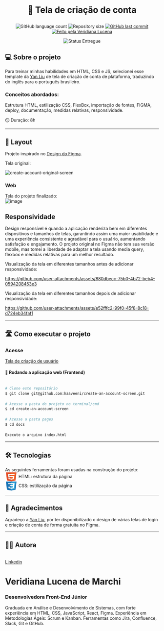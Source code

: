 # <p align="center"> 👤 Tela de criação de conta</p>

<p align="center">
  <img alt="GitHub language count" src="https://img.shields.io/github/languages/count/haaveeni/nlw-pocket-js-iniciante?color=brightgreen">

  <img alt="Repository size" src="https://img.shields.io/github/repo-size/haaveeni%2Fnlw-pocket-js-iniciante?color=brightgreen">
  
  <a href="https://github.com/haaveeni/nlw-pocket-js-iniciante/commits/main">
    <img alt="GitHub last commit" src="https://img.shields.io/github/last-commit/haaveeni/nlw-pocket-js-iniciante?color=brightgreen">
  </a>
  
   <a href="">
    <img alt="Feito pela Veridiana Lucena" src="https://img.shields.io/badge/feito%20por%20-Veridiana-brightgreen">
   </a>

<p align="center">
	<img alt="Status Entregue" src="https://img.shields.io/badge/STATUS-%20ENTREGUE-brightgreen">
<!-- 	<img alt="Status Concluído" src="https://img.shields.io/badge/STATUS-CONCLU%C3%8DDO-brightgreen"> -->
</p>

## 💻 Sobre o projeto

Para treinar minhas habilidades em HTML, CSS e JS, selecionei esse template da <a href="https://x.com/abbpandalyn">Yan Liu</a> de tela de criação de conta de plataforma, traduzindo do inglês para o português brasileiro. 

### Conceitos abordados: 
Estrutura HTML, estilização CSS, FlexBox, importação de fontes, FIGMA, deploy, documentação, medidas relativas, responsividade.

⏲️ Duração: 8h

---

## 🎨 Layout

Projeto inspirado no <a href="https://www.figma.com/design/acH0sgIl36QOIVhcXZPLFj/50-Web-Sign-up%2Flog-in-designs-(Community)?node-id=17-1192&m=dev">Design do Figma</a>.

Tela original:

![create-account-original-screen](https://github.com/user-attachments/assets/7104443b-69f9-4efa-bad9-a04e7fdd87d5)


### Web
Tela do projeto finalizado:<br/>
<img width="670" alt="image" src="https://github.com/user-attachments/assets/f3b1c3ed-03c9-444b-bf9e-19572b9acb22">

## Responsividade
Design responsível é quando a aplicação renderiza bem em diferentes dispositivos e tamanhos de telas, garantindo assim uma maior usabilidade e uma experiência consistente e agradável para o usuário, aumentando satisfação e engajamento.
O projeto original no Figma não tem sua versão mobile, mas tomei a liberdade de adaptar a tela usando media query, flexbox e medidas relativas para um melhor resultado.

Visualização da tela em diferentes tamanhos antes de adicionar responsividade:<br/>

https://github.com/user-attachments/assets/880dbecc-75b0-4b72-beb4-0594208453e3

Visualização da tela em diferentes tamanhos depois de adicionar responsividade:

https://github.com/user-attachments/assets/e52fffc2-99f0-45f8-8c18-d724eb34faf1

---

## 🛣️ Como executar o projeto

### Acesse
<a href="https://haaveeni.github.io/create-an-account-screen/">Tela de criação de usuário</a>

#### 🧭 Rodando a aplicação web (Frontend)

```bash

# Clone este repositório
$ git clone git@github.com:haaveeni/create-an-account-screen.git

# Acesse a pasta do projeto no terminal/cmd
$ cd create-an-account-screen

# Acesse a pasta pages
$ cd docs

Execute o arquivo index.html

```

---

## 🛠 Tecnologias

As seguintes ferramentas foram usadas na construção do projeto:<br/>
<a href = "https://developer.mozilla.org/en-US/docs/Web/HTML"><img align="center" alt="HTML" height="30" width="40" src="https://raw.githubusercontent.com/devicons/devicon/master/icons/html5/html5-original.svg"></a> HTML: estrutura da página<br/>
<a href = "https://developer.mozilla.org/en-US/docs/Web/CSS"><img align="center" alt="CSS" height="30" width="40" src="https://raw.githubusercontent.com/devicons/devicon/master/icons/css3/css3-original.svg"></a> CSS: estilização da página<br/>
<!-- <a href = "https://developer.mozilla.org/en-US/docs/Web/JavaScript"><img align="center" alt="JavaScript" height="30" width="40" src="https://raw.githubusercontent.com/devicons/devicon/master/icons/javascript/javascript-plain.svg"></a> -->

---

## 🤝 Agradecimentos
Agradeço a <a href="https://x.com/abbpandalyn">Yan Liu</a>, por ter disponibilizado o design de várias telas de login e criação de conta de forma gratuita no Figma.

---

## 👩🏻 Autora
 <img src="https://media.licdn.com/dms/image/v2/D4D03AQGC9i8Q8qKbgg/profile-displayphoto-shrink_400_400/profile-displayphoto-shrink_400_400/0/1726935427851?e=1733356800&v=beta&t=Pdx08MLdiWHzKb7KbmntsHwslsudDY3TazoZ0K2Tzyg" width="100px;" alt=""/><br>
 <a href="https://www.linkedin.com/in/veridiana-lucena/">Linkedin</a>
# Veridiana Lucena de Marchi
### Desenvolvedora Front-End Júnior
Graduada em Análise e Desenvolvimento de Sistemas, com forte experiência em HTML, CSS, JavaScript, React, Figma.
Experiência em Metodologias Ágeis: Scrum e Kanban.
Ferramentas como Jira, Confluence, Slack, Git e GitHub.
